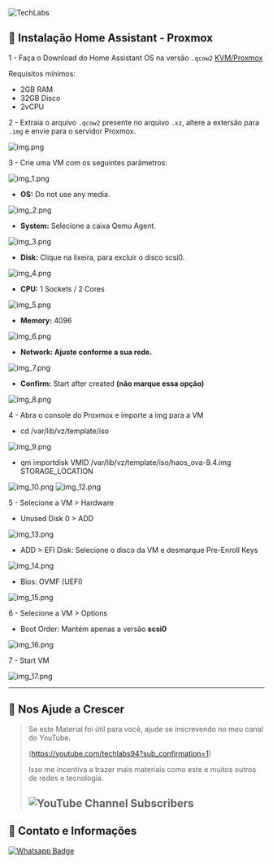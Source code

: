 ![TechLabs](https://techlabs.net.br/wp-content/uploads/2021/09/logo_blog.png)

## :wrench: Instalação Home Assistant - Proxmox

1 - Faça o Download do Home Assistant OS na versão `.qcow2` [KVM/Proxmox](#https://www.home-assistant.io/installation/alternative)

Requisitos mínimos:
* 2GB RAM
* 32GB Disco
* 2vCPU

2 - Extraia o arquivo `.qcow2` presente no arquivo `.xz`, altere a extersão para `.img` e envie para o servidor Proxmox.

![img.png](assets/img.png)

3 - Crie uma VM com os seguintes parâmetros:

![img_1.png](assets/img_1.png)


* **OS:** Do not use any media.

![img_2.png](assets/img_2.png)


* **System:** Selecione a caixa Qemu Agent.

![img_3.png](assets/img_3.png)


* **Disk:** Clique na lixeira, para excluir o disco scsi0.

![img_4.png](assets/img_4.png)


* **CPU:** 1 Sockets / 2 Cores

![img_5.png](assets/img_5.png)


* **Memory:** 4096

![img_6.png](assets/img_6.png)


* **Network: Ajuste conforme a sua rede.**

![img_7.png](assets/img_7.png)


* **Confirm:** Start after created **(não marque essa opção)**

![img_8.png](assets/img_8.png)


4 - Abra o console do Proxmox e importe a img para a VM

* cd /var/lib/vz/template/iso

![img_9.png](assets/img_9.png)


* qm importdisk VMID /var/lib/vz/template/iso/haos_ova-9.4.img STORAGE_LOCATION

![img_10.png](assets/img_10.png)
![img_12.png](assets/img_12.png)


5 - Selecione a VM > Hardware

* Unused Disk 0 > ADD

![img_13.png](assets/img_13.png)


* ADD > EFI Disk: Selecione o disco da VM e desmarque Pre-Enroll Keys

![img_14.png](assets/img_14.png)


* Bios: OVMF (UEFI)

![img_15.png](assets/img_15.png)


6 - Selecione a VM > Options

* Boot Order: Mantém apenas a versão **scsi0**

![img_16.png](assets/img_16.png)

7 - Start VM

![img_17.png](assets/img_17.png)

---

## :sparkling_heart: Nos Ajude a Crescer
>Se este Material foi útil para você, ajude se inscrevendo no meu canal do YouTube.
>
>(https://youtube.com/techlabs94?sub_confirmation=1)
>
>Isso me incentiva a trazer mais materiais como este e muitos outros de redes e tecnologia.
>
>## ![YouTube Channel Subscribers](https://img.shields.io/youtube/channel/subscribers/UCWN6suTq5sZGqnSLos992Yw?style=social)

## :iphone: Contato e Informações
[![Whatsapp Badge](https://img.shields.io/badge/-Whatsapp-4CA143?style=flat-square&labelColor=4CA143&logo=whatsapp&logoColor=white&link=https://api.whatsapp.com/send?phone=5537999351046)](https://api.whatsapp.com/send?phone=5537999351046)
